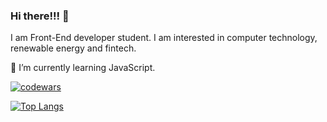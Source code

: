 ### Hi there!!! 👋

I am Front-End developer student. I am interested in computer technology, renewable energy and fintech.


 🌱 I’m currently learning JavaScript.

[![codewars](https://www.codewars.com/users/Stylize-K/badges/small)](https://www.codewars.com/users/Stylize-K)

[![Top Langs](https://github-readme-stats.vercel.app/api/top-langs/?username=Stylize-K&layout=compact)](https://github.com/anuraghazra/github-readme-stats)

 

  

 

